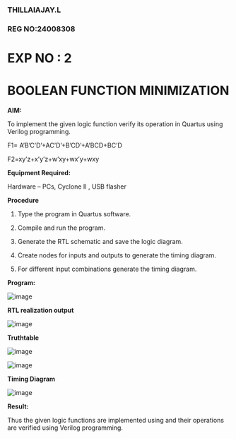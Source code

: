 ### THILLAIAJAY.L
### REG NO:24008308
# EXP NO : 2
# BOOLEAN FUNCTION MINIMIZATION

**AIM:**

To implement the given logic function verify its operation in Quartus using Verilog programming.

F1= A’B’C’D’+AC’D’+B’CD’+A’BCD+BC’D 

F2=xy’z+x’y’z+w’xy+wx’y+wxy

**Equipment Required:**

Hardware – PCs, Cyclone II , USB flasher


**Procedure**

1.	Type the program in Quartus software.

2.	Compile and run the program.

3.	Generate the RTL schematic and save the logic diagram.

4.	Create nodes for inputs and outputs to generate the timing diagram.

5.	For different input combinations generate the timing diagram.


**Program:**

![image](https://github.com/user-attachments/assets/6d61c2c9-9d69-4ca2-b4ea-e6505e55d0cf)



**RTL realization output**

![image](https://github.com/user-attachments/assets/0ad96a51-0525-4bc0-9b18-f44e5c5aceac)

**Truthtable**

![image](https://github.com/user-attachments/assets/86bee7fa-be20-4315-9dc5-6abb66c5a24b)


![image](https://github.com/user-attachments/assets/cf7c00f4-d563-47a3-b14f-1d7f84259e91)


**Timing Diagram**

![image](https://github.com/user-attachments/assets/25d3b152-bfa4-4850-9bee-3febf001071b)

**Result:**

Thus the given logic functions are implemented using and their operations are verified using Verilog programming.


